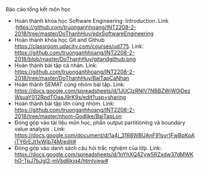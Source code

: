﻿Báo cáo tổng kết môn học

- Hoàn thành khóa học Software Engineering: Introduction. Link :https://github.com/truonganhhoang/INT2208-2-2018/tree/master/DoThanhHuy/edxSoftwareEngineering
- Hoàn thành khóa học Git and Github https://classroom.udacity.com/courses/ud775. Link: https://github.com/truonganhhoang/INT2208-2-2018/blob/master/DoThanhHuy/gitandgithub.png
- Hoàn thành bài tập cá nhân. Link: https://github.com/truonganhhoang/INT2208-2-2018/tree/master/DoThanhHuy/BaiTapCaNhan
- Hoàn thành SEMAT cùng nhóm bài tập. Link: https://docs.google.com/spreadsheets/d/1JUClzRNIV7NBBZWjW0jDezWsuaY012RpdTOaaJ9rK9s/edit?usp=sharing
- Hoàn thành bài tập lớn cùng nhóm. Link: https://github.com/truonganhhoang/INT2208-2-2018/tree/master/nhom-Godlike/BaiTapLon
- Đóng góp vào tài liệu môn học, phần output partitioning và boundary value analysis . Link: https://docs.google.com/document/d/1a4i_31R8WBUAnF91syr1FwBpKoAiTY6rEJt1xWjb74M/edit#
- Đóng góp vào danh sách câu hỏi trắc nghiệm của lớp. Link: https://docs.google.com/spreadsheets/d/1nYhXQ4Zyw5RZxdw37dMWKhO-TpJ7bJgl2-mVbd6kjq4/htmlview#

